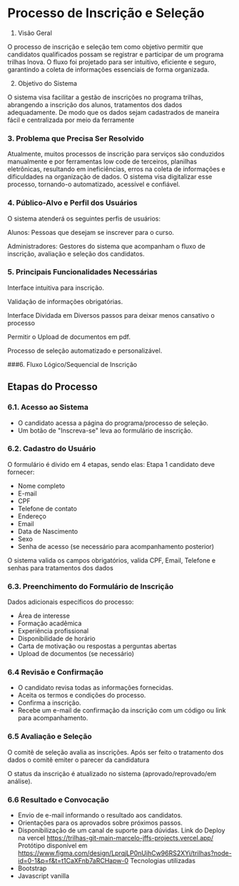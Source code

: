 # Processo de Inscrição e Seleção

1. Visão Geral

O processo de inscrição e seleção tem como objetivo permitir que candidatos qualificados possam se registrar e participar de um programa trilhas Inova. O fluxo foi projetado para ser intuitivo, eficiente e seguro, garantindo a coleta de informações essenciais de forma organizada.

2. Objetivo do Sistema

O sistema visa facilitar a gestão de inscrições no programa trilhas, abrangendo a inscrição dos alunos, tratamentos dos dados adequadamente. De modo que os dados sejam cadastrados de maneira fácil e centralizada por meio da ferramente 

### 3. Problema que Precisa Ser Resolvido

Atualmente, muitos processos de inscrição para serviços  são conduzidos manualmente e por ferramentas low code de terceiros, planilhas eletrônicas, resultando em ineficiências, erros na coleta de informações e dificuldades na organização de dados. O sistema visa digitalizar esse processo, tornando-o automatizado, acessível e confiável.

### 4. Público-Alvo e Perfil dos Usuários

O sistema atenderá os seguintes perfis de usuários:

Alunos: Pessoas que desejam se inscrever para o curso.


Administradores: Gestores do sistema que acompanham o fluxo de inscrição, avaliação e seleção dos candidatos.

### 5. Principais Funcionalidades Necessárias

Interface intuitiva para inscrição.

Validação de informações obrigatórias.

Interface Dividada em Diversos passos para deixar menos cansativo o processo

Permitir  o Upload de documentos  em pdf.


Processo de seleção automatizado e personalizável.

###6. Fluxo Lógico/Sequencial de Inscrição
## Etapas do Processo

### 6.1. Acesso ao Sistema
- O candidato acessa a página do programa/processo de seleção.
- Um botão de "Inscreva-se" leva ao formulário de inscrição.

### 6.2. Cadastro do Usuário
O formulário é divido em 4 etapas, sendo elas:
Etapa 1 candidato deve fornecer:
- Nome completo
- E-mail
- CPF
- Telefone de contato
- Endereço
- Email
- Data de Nascimento
- Sexo
- Senha de acesso (se necessário para acompanhamento posterior)

O sistema valida os campos obrigatórios, valida CPF, Email, Telefone e senhas para tratamentos dos dados

### 6.3. Preenchimento do Formulário de Inscrição
Dados adicionais específicos do processo:
- Área de interesse
- Formação acadêmica
- Experiência profissional
- Disponibilidade de horário
- Carta de motivação ou respostas a perguntas abertas
- Upload de documentos (se necessário)

### 6.4 Revisão e Confirmação
- O candidato revisa todas as informações fornecidas.
- Aceita os termos e condições do processo.
- Confirma a inscrição.
- Recebe um e-mail de confirmação da inscrição com um código ou link para acompanhamento.

### 6.5 Avaliação e Seleção
O comitê de seleção avalia as inscrições.
Após ser feito o tratamento dos dados o comitê emiter o parecer da candidatura

O status da inscrição é atualizado no sistema (aprovado/reprovado/em análise).

### 6.6 Resultado e Convocação
- Envio de e-mail informando o resultado aos candidatos.
- Orientações para os aprovados sobre próximos passos.
- Disponibilização de um canal de suporte para dúvidas.
Link do Deploy na vercel https://trilhas-git-main-marcelo-jffs-projects.vercel.app/
Protótipo disponível em https://www.figma.com/design/LprqjLP0nUihCw96RS2XYi/trilhas?node-id=0-1&p=f&t=t1CaXFnb7aRCHapw-0
Tecnologias utilizadas
- Bootstrap
- Javascript vanilla

